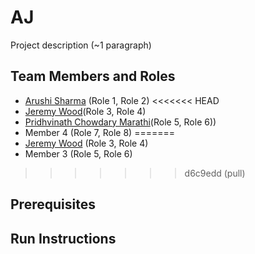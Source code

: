 # AJ

Project description (~1 paragraph)

## Team Members and Roles

* [Arushi Sharma](https://github.com/Arushi64/-CIS641-HW2-Sharma) (Role 1, Role 2)
<<<<<<< HEAD
* [Jeremy Wood](https://github.com/woodjer18/CIS641-HW2-Wood.git)(Role 3, Role 4)
* [Pridhvinath Chowdary Marathi](https://github.com/Pridhvi2297/CIS641-HW2-Marathi)(Role 5, Role 6))
* Member 4 (Role 7, Role 8)
=======
* [Jeremy Wood](https://github.com/woodjer18/CIS641-HW2-Wood.git) (Role 3, Role 4)
* Member 3 (Role 5, Role 6)
>>>>>>> d6c9edd (pull)

## Prerequisites

## Run Instructions
